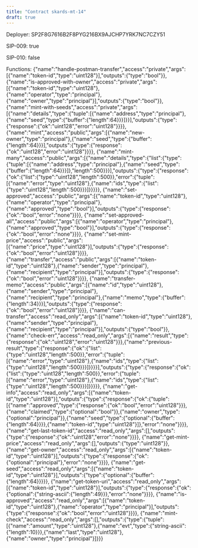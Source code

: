```yaml
---
title: "Contract skards-mt-14"
draft: true
---
```

Deployer: SP2F8G7616B2F8PYG216BX9AJCHP7YRK7NC7CZY51

SIP-009: true

SIP-010: false

Functions:
{"name":"handle-postman-transfer","access":"private","args":[{"name":"token-id","type":"uint128"}],"outputs":{"type":"bool"}}, {"name":"is-approved-with-owner","access":"private","args":[{"name":"token-id","type":"uint128"},{"name":"operator","type":"principal"},{"name":"owner","type":"principal"}],"outputs":{"type":"bool"}}, {"name":"mint-with-seeds","access":"private","args":[{"name":"details","type":{"tuple":[{"name":"address","type":"principal"},{"name":"seed","type":{"buffer":{"length":64}}}]}}],"outputs":{"type":{"response":{"ok":"uint128","error":"uint128"}}}}, {"name":"mint","access":"public","args":[{"name":"new-owner","type":"principal"},{"name":"seed","type":{"buffer":{"length":64}}}],"outputs":{"type":{"response":{"ok":"uint128","error":"uint128"}}}}, {"name":"mint-many","access":"public","args":[{"name":"details","type":{"list":{"type":{"tuple":[{"name":"address","type":"principal"},{"name":"seed","type":{"buffer":{"length":64}}}]},"length":500}}}],"outputs":{"type":{"response":{"ok":{"list":{"type":"uint128","length":500}},"error":{"tuple":[{"name":"error","type":"uint128"},{"name":"ids","type":{"list":{"type":"uint128","length":500}}}]}}}}}, {"name":"set-approved","access":"public","args":[{"name":"token-id","type":"uint128"},{"name":"operator","type":"principal"},{"name":"approved","type":"bool"}],"outputs":{"type":{"response":{"ok":"bool","error":"none"}}}}, {"name":"set-approved-all","access":"public","args":[{"name":"operator","type":"principal"},{"name":"approved","type":"bool"}],"outputs":{"type":{"response":{"ok":"bool","error":"none"}}}}, {"name":"set-mint-price","access":"public","args":[{"name":"price","type":"uint128"}],"outputs":{"type":{"response":{"ok":"bool","error":"uint128"}}}}, {"name":"transfer","access":"public","args":[{"name":"token-id","type":"uint128"},{"name":"sender","type":"principal"},{"name":"recipient","type":"principal"}],"outputs":{"type":{"response":{"ok":"bool","error":"uint128"}}}}, {"name":"transfer-memo","access":"public","args":[{"name":"id","type":"uint128"},{"name":"sender","type":"principal"},{"name":"recipient","type":"principal"},{"name":"memo","type":{"buffer":{"length":34}}}],"outputs":{"type":{"response":{"ok":"bool","error":"uint128"}}}}, {"name":"can-transfer","access":"read_only","args":[{"name":"token-id","type":"uint128"},{"name":"sender","type":"principal"},{"name":"recipient","type":"principal"}],"outputs":{"type":"bool"}}, {"name":"check-err","access":"read_only","args":[{"name":"result","type":{"response":{"ok":"uint128","error":"uint128"}}},{"name":"previous-result","type":{"response":{"ok":{"list":{"type":"uint128","length":500}},"error":{"tuple":[{"name":"error","type":"uint128"},{"name":"ids","type":{"list":{"type":"uint128","length":500}}}]}}}}],"outputs":{"type":{"response":{"ok":{"list":{"type":"uint128","length":500}},"error":{"tuple":[{"name":"error","type":"uint128"},{"name":"ids","type":{"list":{"type":"uint128","length":500}}}]}}}}}, {"name":"get-info","access":"read_only","args":[{"name":"token-id","type":"uint128"}],"outputs":{"type":{"response":{"ok":{"tuple":[{"name":"approved","type":{"response":{"ok":"bool","error":"uint128"}}},{"name":"claimed","type":{"optional":"bool"}},{"name":"owner","type":{"optional":"principal"}},{"name":"seed","type":{"optional":{"buffer":{"length":64}}}},{"name":"token-id","type":"uint128"}]},"error":"none"}}}}, {"name":"get-last-token-id","access":"read_only","args":[],"outputs":{"type":{"response":{"ok":"uint128","error":"none"}}}}, {"name":"get-mint-price","access":"read_only","args":[],"outputs":{"type":"uint128"}}, {"name":"get-owner","access":"read_only","args":[{"name":"token-id","type":"uint128"}],"outputs":{"type":{"response":{"ok":{"optional":"principal"},"error":"none"}}}}, {"name":"get-seed","access":"read_only","args":[{"name":"token-id","type":"uint128"}],"outputs":{"type":{"optional":{"buffer":{"length":64}}}}}, {"name":"get-token-uri","access":"read_only","args":[{"name":"token-id","type":"uint128"}],"outputs":{"type":{"response":{"ok":{"optional":{"string-ascii":{"length":49}}},"error":"none"}}}}, {"name":"is-approved","access":"read_only","args":[{"name":"token-id","type":"uint128"},{"name":"operator","type":"principal"}],"outputs":{"type":{"response":{"ok":"bool","error":"uint128"}}}}, {"name":"mint-check","access":"read_only","args":[],"outputs":{"type":{"tuple":[{"name":"amount","type":"uint128"},{"name":"evt","type":{"string-ascii":{"length":10}}},{"name":"last","type":"uint128"},{"name":"owner","type":"principal"}]}}}
